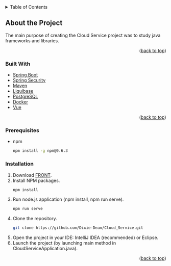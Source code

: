 <!-- TABLE OF CONTENTS -->
<details>
  <summary>Table of Contents</summary>
  <ol>
    <li>
      <a href="#about-the-project">About The Project</a>
      <ul>
        <li><a href="#built-with">Built With</a></li>
      </ul>
    </li>
    <li>
      <a href="#getting-started">Getting Started</a>
      <ul>
        <li><a href="#prerequisites">Prerequisites</a></li>
        <li><a href="#installation">Installation</a></li>
      </ul>
    </li>
    <li><a href="#usage">Usage</a></li>
    <li><a href="#contact">Contact</a></li>
  </ol>
</details>



## About the Project
The main purpose of creating the Cloud Service project was to study java frameworks and libraries.
<p align="right">(<a href="#readme-top">back to top</a>)</p>



### Built With
* [Spring Boot](https://spring.io/projects/spring-boot/)
* [Spring Security](https://spring.io/projects/spring-security/)
* [Maven](https://maven.apache.org/)
* [Liquibase](https://www.liquibase.com/)
* [PostgreSQL](https://www.postgresql.org/)
* [Docker](https://www.docker.com/)
* [Vue](https://vuejs.org/)

<p align="right">(<a href="#readme-top">back to top</a>)</p>



### Prerequisites
* npm
  ```sh
  npm install -g npm@9.6.3
  ```

### Installation

1. Download [FRONT](https://github.com/netology-code/jd-homeworks/tree/master/diploma/netology-diplom-frontend).
2. Install NPM packages.
   ```sh
   npm install
   ```
3. Run node.js application (npm install, npm run serve).
   ```sh
   npm run serve
   ```
4. Clone the repository.
   ```sh
   git clone https://github.com/Dixie-Dean/Cloud_Service.git
   ```
5. Open the project in your IDE: IntelliJ IDEA (recommended) or Eclipse.
6. Launch the project (by launching main method in CloudServiceApplication.java).

<p align="right">(<a href="#readme-top">back to top</a>)</p>